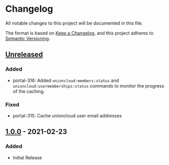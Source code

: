 # Changelog

All notable changes to this project will be documented in this file.

The format is based on [Keep a Changelog](https://keepachangelog.com/en/1.0.0/),
and this project adheres to [Semantic Versioning](https://semver.org/spec/v2.0.0.html).

## [Unreleased]

### Added
- portal-316: Added `unioncloud:members:status` and `unioncloud:usermemberships:status` commands to monitor the progress of the caching.

### Fixed
- portal-315: Cache unioncloud user email addresses

## [1.0.0] - 2021-02-23

### Added
- Initial Release

[Unreleased]: https://github.com/bristol-su/unioncloud-portal/compare/v1.0.0...HEAD 
[1.0.0]: https://github.com/bristol-su/unioncloud-portal/releases/tag/v1.0.0
